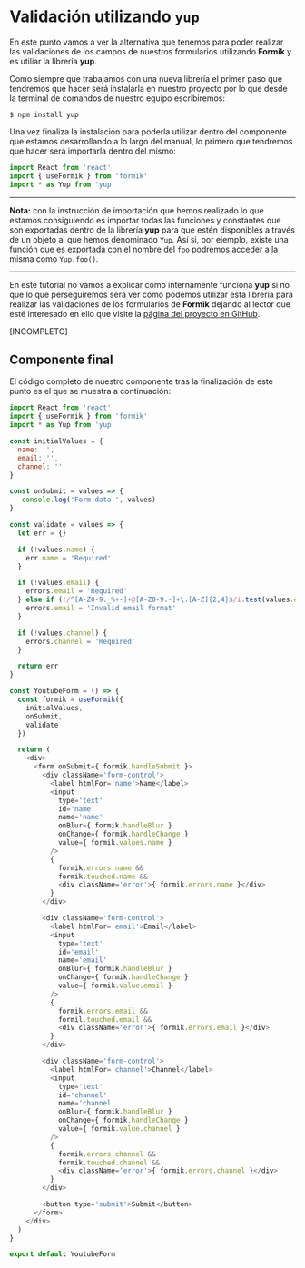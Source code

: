 # Validación utilizando `yup`

En este punto vamos a ver la alternativa que tenemos para poder realizar las validaciones de los campos de nuestros formularios utilizando **Formik** y es utiliar la librería **yup**. 

Como siempre que trabajamos con una nueva librería el primer paso que tendremos que hacer será instalarla en nuestro proyecto por lo que desde la terminal de comandos de nuestro equipo escribiremos:

```console
$ npm install yup
```

Una vez finaliza la instalación para poderla utilizar dentro del componente que estamos desarrollando a lo largo del manual, lo primero que tendremos que hacer será importarla dentro del mismo:

```javascript
import React from 'react'
import { useFormik } from 'formik'
import * as Yup from 'yup'
```

---
**Nota:** con la instrucción de importación que hemos realizado lo que estamos consiguiendo es importar todas las funciones y constantes que son exportadas dentro de la librería **yup** para que estén disponibles a través de un objeto al que hemos denominado `Yup`. Así si, por ejemplo, existe una función que es exportada con el nombre del `foo` podremos acceder a la misma como `Yup.foo()`.

---

En este tutorial no vamos a explicar cómo internamente funciona **yup** si no que lo que perseguiremos será ver cómo podemos utilizar esta librería para realizar las validaciones de los formularios de **Formik** dejando al lector que esté interesado en ello que visite la [página del proyecto en GitHub](https://github.com/jquense/yup).


[INCOMPLETO]


## Componente final

El código completo de nuestro componente tras la finalización de este punto es el que se muestra a continuación:

```javascript
import React from 'react'
import { useFormik } from 'formik'
import * as Yup from 'yup'

const initialValues = {
  name: '',
  email: '',
  channel: ''
}

const onSubmit = values => {
   console.log('Form data ', values)
}

const validate = values => {
  let err = {}

  if (!values.name) {
    err.name = 'Required'
  }

  if (!values.email) {
    errors.email = 'Required'
  } else if (!/^[A-Z0-9._%+-]+@[A-Z0-9.-]+\.[A-Z]{2,4}$/i.test(values.email))
    errors.email = 'Invalid email format'
  }

  if (!values.channel) {
    errors.channel = 'Required'
  }

  return err
}

const YoutubeForm = () => {
  const formik = useFormik({
    initialValues,
    onSubmit,
    validate
  })

  return (
    <div>
      <form onSubmit={ formik.handleSubmit }>
        <div className='form-control'>
          <label htmlFor='name'>Name</label>
          <input
            type='text'
            id='name'
            name='name'
            onBlur={ formik.handleBlur }
            onChange={ formik.handleChange }
            value={ formik.values.name }
          />
          {
            formik.errors.name &&
            formik.touched.name &&
            <div className='error'>{ formik.errors.name }</div>
          }
        </div>

        <div className='form-control'>
          <label htmlFor='email'>Email</label>
          <input
            type='text'
            id='email'
            name='email'
            onBlur={ formik.handleBlur }
            onChange={ formik.handleChange }
            value={ formik.value.email }
          />
          {
            formik.errors.email &&
            formil.touched.email &&
            <div className='error'>{ formik.errors.email }</div>
          }
        </div>

        <div className='form-control'>
          <label htmlFor='channel'>Channel</label>
          <input
            type='text'
            id='channel'
            name='channel'
            onBlur={ formik.handleBlur }
            onChange={ formik.handleChange }
            value={ formik.value.channel }
          />
          {
            formik.errors.channel &&
            formik.touched.channel &&
            <div className='error'>{ formik.errors.channel }</div>
          }
        </div>

        <button type='submit'>Submit</button>
      </form>
    </div>
  )
}

export default YoutubeForm
```

